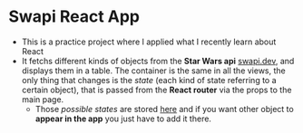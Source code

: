 # Swapi React App
- This is a practice project where I applied what I recently learn about React
- It fetchs different kinds of objects from the **Star Wars api** [swapi.dev](https://swapi.dev), and displays them in a table. The container is the same in all the views, the only thing that changes is the *state* (each kind of state referring to a certain object), that is passed from the **React router** via the props to the main page.
  - Those *possible states* are stored [here](/src/entities/objectOfEntities.js) and if you want other object to **appear in the app** you just have to add it there.


